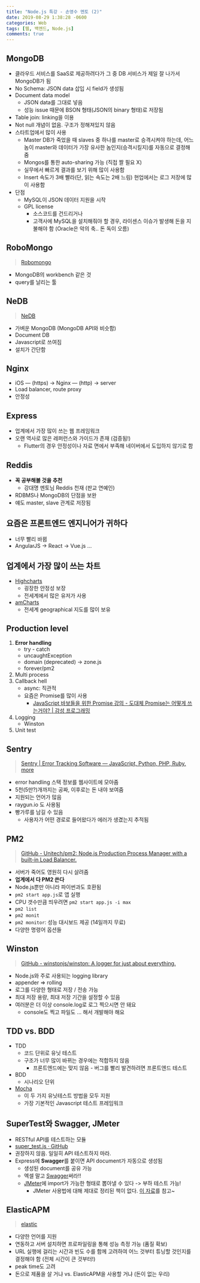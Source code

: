 ```yaml
---
title: "Node.js 특강 - 손영수 멘토 (2)"
date: 2019-08-29 1:38:28 -0600
categories: Web
tags: [웹, 백엔드, Node.js] 
comments: true
---
```


## MongoDB
* 클라우드 서비스를 SaaS로 제공하려다가 그 중 DB 서비스가 제일 잘 나가서 MongoDB가 됨
* No Schema: JSON data 삽입 시 field가 생성됨
* Document data model
	* JSON data를 그대로 넣음 
	* 성능 issue 때문에 BSON 형태(JSON의 binary 형태)로 저장됨 
* Table join: linking을 이용
* Not null 개념이 없음. 구조가 정해져있지 않음
* 스타트업에서 많이 사용
	* Master DB가 죽었을 때 slaves 중 하나를 master로 승격시켜야 하는데, 어느 놈이 master와 데이터가 가장 유사한 놈인지(승격시킬지)를 자동으로 결정해 줌
	* Mongos를 통한 auto-sharing 가능 (직접 짤 필요 X) 
	* 실무에서 빠르게 결과를 보기 위해 많이 사용함
	* Insert 속도가 3배 빨라(단, 읽는 속도는 2배 느림) 현업에서는 로그 저장에 많이 사용함
* 단점
	* MySQL이 JSON 데이터 지원을 시작
	* GPL license
		* 소스코드를 건드리거나 
		* 고객사에 MySQL을 설치해줘야 할 경우, 라이센스 이슈가 발생해 돈을 지불해야 함 (Oracle은 악의 축.. 돈 독이 오름)


## RoboMongo
> [Robomongo](https://robomongo.org/download)
* MongoDB의 workbench 같은 것
* query를 날리는 툴


## NeDB
> [NeDB](https://github.com/louischatriot/nedb)
* 가벼운 MongoDB (MongoDB API와 비슷함)
* Document DB
* Javascript로 쓰여짐
* 설치가 간단함


## Nginx
* iOS — (https) -> Nginx — (http) -> server
* Load balancer, route proxy
* 안정성


## Express
* 업계에서 가장 많이 쓰는 웹 프레임워크
* 오랜 역사로 많은 레퍼런스와 가이드가 존재 (검증됨!)
	* Flutter의 경우 안정성이나 자료 면에서 부족해 네이버에서 도입하지 않기로 함


## Reddis
* **꼭 공부해볼 것을 추천**
	* 강대명 멘토님 Reddis 천재 (판교 연예인)
* RDBMS나 MongoDB의 단점을 보완
* 얘도 master, slave 관계로 저장됨


## 요즘은 프론트엔드 엔지니어가 귀하다
* 너무 빨리 바뀜
* AngularJS -> React -> Vue.js …


## 업계에서 가장 많이 쓰는 차트
* [Highcharts](https://www.highcharts.com)
	* 굉장한 안정성 보장
	* 전세계에서 많은 유저가 사용
* [amCharts](https://www.amcharts.com)
	* 전세계 geographical 지도를 많이 보유


## Production level
1. **Error handling**
	* try - catch
	* uncaughtException
	* domain (deprecated) -> zone.js
	* forever/pm2
2. Multi process
3. Callback hell
	* async: 직관적
	* 요즘은 Promise를 많이 사용
		* [JavaScript 바보들을 위한 Promise 강의 - 도대체 Promise는 어떻게 쓰는거야? | 감성 프로그래밍](https://programmingsummaries.tistory.com/325)
4. Logging
	* Winston
5. Unit test


## Sentry
> [Sentry | Error Tracking Software — JavaScript, Python, PHP, Ruby, more](https://sentry.io)
* error handling 스택 정보를 웹사이트에 모아줌
* 5천(5만?)개까지는 공짜, 이후로는 돈 내야 보여줌
* 지원되는 언어가 많음
* raygun.io 도 사용됨
* 빵가루를 남길 수 있음
	* 사용자가 어떤 경로로 들어왔다가 에러가 생겼는지 추적됨


## PM2
> [GitHub - Unitech/pm2: Node.js Production Process Manager with a built-in Load Balancer.](https://github.com/Unitech/pm2)
* 서버가 죽어도 영원히 다시 살려줌
* **업계에서 다 PM2 쓴다**
* Node.js뿐만 아니라 파이썬과도 호환됨
* `pm2 start app.js`로 앱 실행
* CPU 갯수만큼 띄우려면 `pm2 start app.js -i max`
* `pm2 list`
* `pm2 monit`
* `pm2 monitor`: 성능 대시보드 제공 (14일까지 무료)
* 다양한 명령어 옵션들


## Winston
> [GitHub - winstonjs/winston: A logger for just about everything.](https://github.com/winstonjs/winston)
* Node.js와 주로 사용되는 logging library
* appender => rolling 
* 로그를 다양한 형태로 저장 / 전송 가능
* 최대 저장 용량, 최대 저장 기간을 설정할 수 있음
* 여러분은 더 이상 console.log로 로그 찍으시면 안 돼요
	* console도 찍고 파일도 … 해서 개발해야 해요


## TDD vs. BDD
* TDD
	* 코드 단위로 유닛 테스트
	* 구조가 너무 많이 바뀌는 경우에는 적합하지 않음
		* 프론트엔드에는 맞지 않음 - 버그를 빨리 발견하려면 프론트엔드 테스트
* BDD
	* 시나리오 단위
* [Mocha](https://mochajs.org)
	* 이 두 가지 유닛테스트 방법을 모두 지원
	* 가장 기본적인 Javascript 테스트 프레임워크 


## SuperTest와 Swagger, JMeter
* RESTful API를 테스트하는 모듈
* [super_test.js · GitHub](https://gist.github.com/Hochul822/741bdf49a03c90de3516)
* 권장하지 않음. 일일히 API 테스트하지 마라.
* Express에 **Swagger**를 붙이면 API document가 자동으로 생성됨
	* 생성된 document를 공유 가능
	* 엑셀 말고 [Swagger](https://swagger.io)써라!!
	* [JMeter](https://jmeter.apache.org)에 import가 가능한 형태로 뽑아낼 수 있다 -> 부하 테스트 가능! 
		* JMeter 사용법에 대해 제대로 정리된 책이 없다. [이 자료](https://www.slideshare.net/arload/jmeter-35420368)를 참고~


## ElasticAPM
> [elastic](https://www.elastic.co/kr/products/apm)
* 다양한 언어를 지원
* 연동하고 서버 설치하면 프로파일링을 통해 성능 측정 가능 (품질 확보)
* URL 실행에 걸리는 시간과 빈도 수를 함께 고려하여 어느 것부터 튜닝할 것인지를 결정해야 함 (전체 시간이 큰 것부터!)
* peak time도 고려
* 돈으로 제품을 살 거냐 vs. ElasticAPM을 사용할 거냐 (돈이 없는 우리)